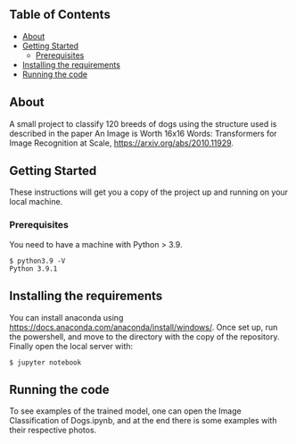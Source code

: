 
## Table of Contents

+ [About](#about)
+ [Getting Started](#getting_started)
    + [Prerequisites](#prerequisites)
+ [Installing the requirements](#installing)
+ [Running the code](#run_locally)

## About <a name = "about"></a>

A small project to classify 120 breeds of dogs using the structure used is described in the paper An Image is Worth 16x16 Words: Transformers for Image Recognition at Scale,
https://arxiv.org/abs/2010.11929.
## Getting Started <a name = "getting_started"></a>

These instructions will get you a copy of the project up and running on your local machine.

### Prerequisites <a name = "prerequisites"></a>

You need to have a machine with Python > 3.9.

```ShellSession
$ python3.9 -V
Python 3.9.1
```

## Installing the requirements <a name = "installing"></a>

You can install anaconda using https://docs.anaconda.com/anaconda/install/windows/.
Once set up, run the powershell, and move to the directory with the copy of the repository. Finally open the local server with:

```ShellSession
$ jupyter notebook
```
## Running the code <a name = "run_locally"></a>

To see examples of the trained model, one can open the Image Classification of Dogs.ipynb, and at the end there is some examples with their respective photos.



